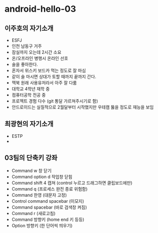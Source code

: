 # android-hello-03
## 이주호의 자기소개
- ESFJ
- 인천 남동구 거주
- 잠실까지 오는데 2시간 소요
- 온/오프라인 병행시 온라인 선호
- 술을 좋아한다.
- 혼자서 위스키 보드카 먹는 정도로 잘 마심
- 같이 술 마시면 상대가 토할 때까지 끝까지 간다.
- 맥북 원래 사용유저라서 아주 잘 다룸
- 대학교 4학년 재학 중
- 컴퓨터공학 전공 중
- 프로젝트 경험 다수 (git 통달 가르쳐주시기로 함)
- 안드로이드는 실질적으로 2월달부터 시작했지만 우테캠 뚫을 정도로 재능을 보임

## 최광현의 자기소개
- ESTP
- 

## 03팀의 단축키 강좌
- Command w 창 닫기
- Command option d 작업창 닫힘
- Command shift 4 캡쳐 (control 누르고 드래그하면 클립보드에만)
- Command q (프로세스 완전 종료 위험함)
- Command 한영 (대문자 고정)
- Control command spacebar (이모지)
- Command spacebar (바로 검색창 켜짐)
- Command r (새로고침)
- Command 방향키 (home end 키 등등)
- Option 방향키 (한 단어씩 띄우기)
